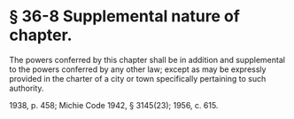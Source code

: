 # § 36-8 Supplemental nature of chapter.

<p>The powers conferred by this chapter shall be in addition and supplemental to the powers conferred by any other law; except as may be expressly provided in the charter of a city or town specifically pertaining to such authority.</p><p>1938, p. 458; Michie Code 1942, § 3145(23); 1956, c. 615.</p>
